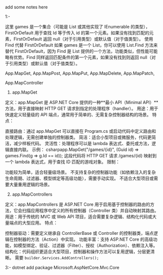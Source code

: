 add some notes here


1:-

这里 games 是一个集合（可能是 List<T> 或其他实现了 IEnumerable<T> 的类型），FirstOrDefault 用于查找 Id 等于传入 id 的第一个元素。如果没有找到匹配的元素，FirstOrDefault 返回 null（对于引用类型）或默认值（对于值类型）。
使用 Find 代替 FirstOrDefault
如果 games 是一个 List<T>，你可以使用 List<T>.Find 方法来替代 FirstOrDefault，因为 Find 是 List<T> 提供的一个方法，功能类似，但性能可能略有优势。Find 同样返回匹配条件的第一个元素，如果没有找到则返回 null（对于引用类型）或默认值（对于值类型）。

App.MapGet, App.MapPost, App.MapPut, App.MapDelete, App.MapPatch,

App.MapController

1. app.MapGet

定义：app.MapGet 是 ASP.NET Core 提供的一种**最小 API（Minimal API）**方法，用于直接映射 HTTP GET 请求到指定的处理程序（handler）。
用途：用于快速定义轻量级的 API 端点，通常用于简单的、无需复杂控制器结构的场景。
特点：

直接路由：通过 app.MapGet 可以直接在 Program.cs 或启动代码中定义路由和处理逻辑，无需创建单独的控制器类。
简洁：适合小型项目或微服务，代码更简洁，减少样板代码。
灵活性：处理程序可以是 lambda 表达式、委托或方法，逻辑直接内联。
示例：
csharpapp.MapGet("/games/{id}", (Guid id) => games.Find(g => g.Id == id));
这段代码将 HTTP GET 请求 /games/{id} 映射到一个 lambda 表达式，用于查找 ID 匹配的游戏对象。
限制：

功能较为简单，适合轻量级场景。
不支持复杂的控制器功能（如依赖注入的复杂生命周期、过滤器、模型绑定等高级功能），需要手动实现。
不适合大型项目或需要大量重用逻辑的场景。





2. app.MapControllers

定义：app.MapControllers 是 ASP.NET Core 用于启用基于控制器的路由的方法，它会扫描应用程序中定义的所有控制器（Controller 类）并自动映射其路由。
用途：用于传统的 MVC 或 Web API 项目，适合需要复杂逻辑、结构化代码或大量端点的大型应用。
特点：

控制器驱动：需要定义继承自 ControllerBase 或 Controller 的控制器类，端点逻辑在控制器的方法（Action）中实现。
功能丰富：支持 ASP.NET Core 的高级功能，如模型绑定、验证、过滤器（Filter）、授权（Authorization）、依赖注入等。
结构化：代码组织更适合大型项目，控制器和操作方法可以复用逻辑，分层更清晰。 需要 `builder.Services.AddControllers();`


3:-
dotnet add package Microsoft.AspNetCore.Mvc.Core
